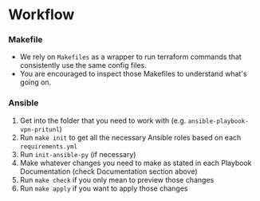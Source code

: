 # Workflow

### Makefile
- We rely on `Makefiles` as a wrapper to run terraform commands that consistently use the same config files.
- You are encouraged to inspect those Makefiles to understand what's going on.

### Ansible
1. Get into the folder that you need to work with (e.g. `ansible-playbook-vpn-pritunl`)
2. Run `make init` to get all the necessary Ansible roles based on each `requirements.yml`
3. Run `init-ansible-py` (if necessary)
4. Make whatever changes you need to make as stated in each Playbook Documentation (check Documentation section above)
5. Run `make check` if you only mean to preview those changes
6. Run `make apply` if you want to apply those changes